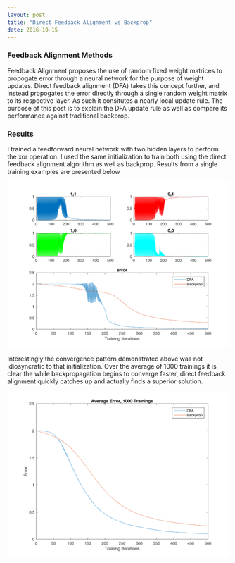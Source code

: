 ```yaml
---
layout: post
title: "Direct Feedback Alignment vs Backprop"
date: 2016-10-15
---
```


<div>

<h3>Feedback Alignment Methods</h3>

<p>Feedback Alignment proposes the use of random fixed weight matrices to propogate error through a neural network for the purpose of weight updates. Direct feedback alignment (DFA) takes this concept further, and instead propogates the error directly through a single random weight matrix to its respective layer. As such it consitutes a nearly local update rule. The purpose of this post is to explain the DFA update rule as well as compare its performance against traditional backprop. </p>

<h3>Results</h3>

<p>I trained a feedforward neural network with two hidden layers to perform the xor operation. I used the same initialization to train both using the direct feedback alignment algorithm as well as backprop. Results from a single training examples are presented below</p>

<img src="/figures/DirectFeedbackAlignement_xor.png" alt="samples" style="width: 800px;"/>

<p>Interestingly the convergence pattern demonstrated above was not idiosyncratic to that initialization. Over the average of 1000 trainings it is clear the while backpropagation begins to converge faster, direct feedback alignment quickly catches up and actually finds a superior solution.</p>

<img src="/figures/DirectFeedbackAlignement_xor_1000.png" alt="samples" style="width: 800px;"/>

</div>








